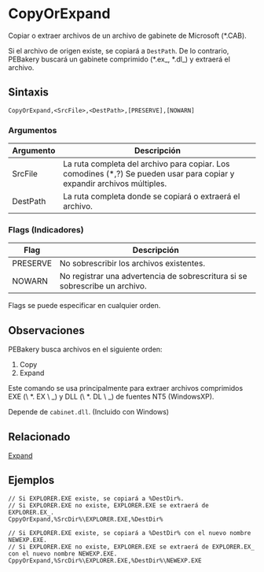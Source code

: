 # CopyOrExpand

Copiar o extraer archivos de un archivo de gabinete de Microsoft (*.CAB).

Si el archivo de origen existe, se copiará a `DestPath`. De lo contrario, PEBakery buscará un gabinete comprimido (*.ex_, *.dl_) y extraerá el archivo.

## Sintaxis

```pebakery
CopyOrExpand,<SrcFile>,<DestPath>,[PRESERVE],[NOWARN]
```

### Argumentos

| Argumento | Descripción |
| --- | --- |
| SrcFile | La ruta completa del archivo para copiar. Los comodines (*,?) Se pueden usar para copiar y expandir archivos múltiples. |
| DestPath | La ruta completa donde se copiará o extraerá el archivo. |

### Flags (Indicadores)

| Flag | Descripción |
| --- | --- |
| PRESERVE | No sobrescribir los archivos existentes. |
| NOWARN | No registrar una advertencia de sobrescritura si se sobrescribe un archivo. |

Flags se puede especificar en cualquier orden.

## Observaciones

PEBakery busca archivos en el siguiente orden:

1. Copy
1. Expand

Este comando se usa principalmente para extraer archivos comprimidos EXE (\ *. EX \ _) y DLL (\ *. DL \ _) de fuentes NT5 (WindowsXP).

Depende de `cabinet.dll`. (Incluido con Windows)

## Relacionado

[Expand](./Expand.md)

## Ejemplos

```pebakery
// Si EXPLORER.EXE existe, se copiará a %DestDir%.
// Si EXPLORER.EXE no existe, EXPLORER.EXE se extraerá de EXPLORER.EX_.
CppyOrExpand,%SrcDir%\EXPLORER.EXE,%DestDir%
```

```pebakery
// Si EXPLORER.EXE existe, se copiará a %DestDir% con el nuevo nombre NEWEXP.EXE.
// Si EXPLORER.EXE no existe, EXPLORER.EXE se extraerá de EXPLORER.EX_ con el nuevo nombre NEWEXP.EXE.
CppyOrExpand,%SrcDir%\EXPLORER.EXE,%DestDir%\NEWEXP.EXE
```

